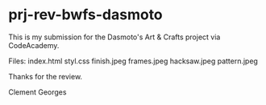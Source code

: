 # prj-rev-bwfs-dasmoto

This is my submission for the Dasmoto's Art & Crafts project via CodeAcademy.

Files:
index.html
styl.css
finish.jpeg
frames.jpeg
hacksaw.jpeg
pattern.jpeg

Thanks for the review. 

Clement Georges
